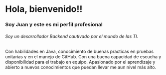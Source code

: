 # Hola, bienvenido!!  
### Soy Juan y este es mi perfil profesional  
###### Soy un desarrollador Backend cautivado por el mundo de las TI.  
Con habilidades en Java, conocimiento de buenas practicas en pruebas unitarias y en el manejo de GitHub. Con una buena capacidad de escucha y disponibilidad para el trabajo en equipo. 
Apasionado por el aprendizaje y abierto a nuevos conocimientos que puedan llevar me aun nivel más alto.



